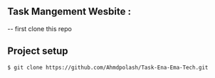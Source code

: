 ## Task Mangement Wesbite : 
-- first clone this repo 

## Project setup

```bash
$ git clone https://github.com/Ahmdpolash/Task-Ena-Ema-Tech.git
```
